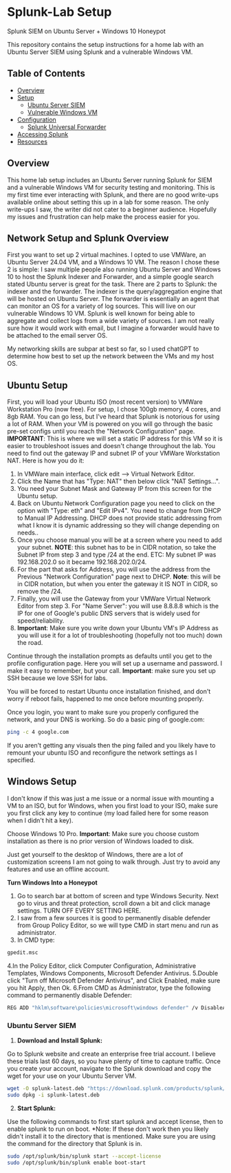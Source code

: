 # Splunk-Lab Setup
Splunk SIEM on Ubuntu Server + Windows 10 Honeypot

This repository contains the setup instructions for a home lab with an Ubuntu Server SIEM using Splunk and a vulnerable Windows VM.

## Table of Contents

- [Overview](#overview)
- [Setup](#setup)
  - [Ubuntu Server SIEM](#ubuntu-server-siem)
  - [Vulnerable Windows VM](#vulnerable-windows-vm)
- [Configuration](#configuration)
  - [Splunk Universal Forwarder](#splunk-universal-forwarder)
- [Accessing Splunk](#accessing-splunk)
- [Resources](#resources)

## Overview

This home lab setup includes an Ubuntu Server running Splunk for SIEM and a vulnerable Windows VM for security testing and monitoring. This is my first time ever interacting with Splunk, and there are no good write-ups available online about setting this up in a lab for some reason. The only write-ups I saw, the writer did not cater to a beginner audience. Hopefully my issues and frustration can help make the process easier for you.

## Network Setup and Splunk Overview

First you want to set up 2 virtual machines. I opted to use VMWare, an Ubuntu Server 24.04 VM, and a Windows 10 VM. The reason I chose these 2 is simple: I saw multiple people also running Ubuntu Server and Windows 10 to host the Splunk Indexer and Forwarder, and a simple google search stated Ubuntu server is great for the task. There are 2 parts to Splunk: the indexer and the forwarder. The indexer is the query/aggregation engine that will be hosted on Ubuntu Server. The forwarder is essentially an agent that can monitor an OS for a variety of log sources. This will live on our vulnerable Windows 10 VM. Splunk is well known for being able to aggregate and collect logs from a wide variety of sources. I am not really sure how it would work with email, but I imagine a forwarder would have to be attached to the email server OS. 

My networking skills are subpar at best so far, so I used chatGPT to determine how best to set up the network between the VMs and my host OS.

## Ubuntu Setup

First, you will load your Ubuntu ISO (most recent version) to VMWare Workstation Pro (now free). For setup, I chose 100gb memory, 4 cores, and 8gb RAM. You can go less, but I've heard that Splunk is notorious for using a lot of RAM. When your VM is powered on you will go through the basic pre-set configs until you reach the "Network Configuration" page. **IMPORTANT**: This is where we will set a static IP address for this VM so it is easier to troubleshoot issues and doesn't change throughout the lab. You need to find out the gateway IP and subnet IP of your VMWare Workstation NAT. Here is how you do it: 
1. In VMWare main interface, click edit --> Virtual Network Editor.
2. Click the Name that has "Type: NAT" then below click "NAT Settings...".
3. You need your Subnet Mask and Gateway IP from this screen for the Ubuntu setup.
4. Back on Ubuntu Network Configuration page you need to click on the option with "Type: eth" and "Edit IPv4". You need to change from DHCP to Manual IP Addressing. DHCP does not provide static addressing from what I know it is dynamic addressing so they will change depending on needs..
5. Once you choose manual you will be at a screen where you need to add your subnet. **NOTE**: this subnet has to be in CIDR notation, so take the Subnet IP from step 3 and type /24 at the end. ETC: My subnet IP was 192.168.202.0 so it became 192.168.202.0/24.
6. For the part that asks for Address, you will use the address from the Previous "Network Configuration" page next to DHCP. **Note**: this will be in CIDR notation, but when you enter the gateway it IS NOT in CIDR, so remove the /24.
7. Finally, you will use the Gateway from your VMWare Virtual Network Editor from step 3. For "Name Server": you will use 8.8.8.8 which is the IP for one of Google's public DNS servers that is widely used for speed/reliability.
8. **Important**: Make sure you write down your Ubuntu VM's IP Address as you will use it for a lot of troubleshooting (hopefully not too much) down the road.

Continue through the installation prompts as defaults until you get to the profile configuration page. Here you will set up a username and password. I make it easy to remember, but your call. **Important**: make sure you set up SSH because we love SSH for labs. 

You will be forced to restart Ubuntu once installation finished, and don't worry if reboot fails, happened to me once before mounting properly. 

Once you login, you want to make sure you properly configured the network, and your DNS is working. So do a basic ping of google.com: 

```sh
ping -c 4 google.com
```

If you aren't getting any visuals then the ping failed and you likely have to remount your ubuntu ISO and reconfigure the network settings as I specified.

## Windows Setup

I don't know if this was just a me issue or a normal issue with mounting a VM to an ISO, but for Windows, when you first load to your ISO, make sure you first click any key to continue (my load failed here for some reason when I didn't hit a key). 

Choose Windows 10 Pro. **Important**: Make sure you choose custom installation as there is no prior version of Windows loaded to disk. 

Just get yourself to the desktop of Windows, there are a lot of customization screens I am not going to walk through. Just try to avoid any features and use an offline account. 

**Turn Windows Into a Honeypot**

1. Go to search bar at bottom of screen and type Windows Security. Next go to virus and threat protection, scroll down a bit and click manage settings. TURN OFF EVERY SETTING HERE.
2. I saw from a few sources it is good to permanently disable defender from Group Policy Editor, so we will type CMD in start menu and run as administrator.
3. In CMD type:
```sh
gpedit.msc
```
4.In the Policy Editor, click Computer Configuration, Administrative Templates, Windows Components, Microsoft Defender Antivirus.
5.Double click "Turn off Microsoft Defender Antivirus", and Click Enabled, make sure you hit Apply, then Ok. 
6.From CMD as Administrator, type the following command to permanently disable Defender:
```sh
REG ADD "hklm\software\policies\microsoft\windows defender" /v DisableAntiSpyware /t REG_DWORD /d 1 /f
```
 
### Ubuntu Server SIEM

1. **Download and Install Splunk:**

Go to Splunk website and create an enterprise free trial account. I believe these trials last 60 days, so you have plenty of time to capture traffic. Once you create your account, navigate to the Splunk download and copy the wget for your use on your Ubuntu Server VM.

   ```sh
   wget -O splunk-latest.deb "https://download.splunk.com/products/splunk/releases/8.2.4/linux/splunk-8.2.4-ddff1c41e5cf-linux-2.6-amd64.deb"
   sudo dpkg -i splunk-latest.deb
   ```

2. **Start Splunk:**

Use the following commands to first start splunk and accept license, then to enable splunk to run on boot. *Note: If these don't work then you likely didn't install it to the directory that is mentioned. Make sure you are using the command for the directory that Splunk is in.

  ```sh
  sudo /opt/splunk/bin/splunk start --accept-license
  sudo /opt/splunk/bin/splunk enable boot-start

  
